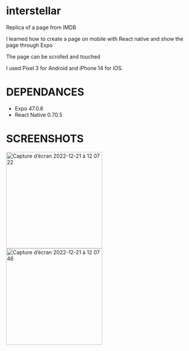 # interstellar

Replica of a page from IMDB 

I learned how to create a page on mobile with React native and show the page through Expo

The page can be scrolled and touched

I used Pixel 3 for Android and iPhone 14 for iOS.

# DEPENDANCES

* Expo 47.0.6
* React Native 0.70.5

# SCREENSHOTS

<img width="260" alt="Capture d’écran 2022-12-21 à 12 07 22" src="https://user-images.githubusercontent.com/114014511/208891282-9ccea903-e629-43c3-9619-98b5607aefe3.png"> <img width="260" alt="Capture d’écran 2022-12-21 à 12 07 46" src="https://user-images.githubusercontent.com/114014511/208891318-99bfc04f-ff5e-43b0-89cc-13dd5317d3aa.png">
